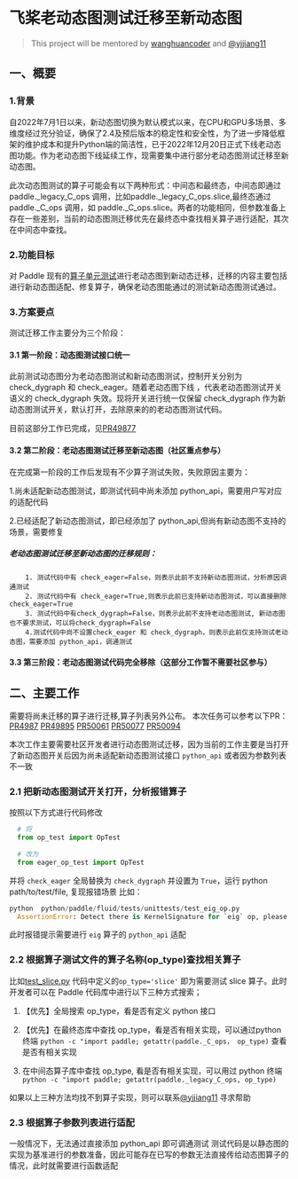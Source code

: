 # 飞桨老动态图测试迁移至新动态图

> This project will be mentored by [wanghuancoder](https://github.com/wanghuancoder) and [@yjjiang11](https://github.com/yjjiang11)
> 

## 一、概要
### 1.背景
 自2022年7月1日以来，新动态图切换为默认模式以来，在CPU和GPU多场景、多维度经过充分验证，确保了2.4及预后版本的稳定性和安全性，为了进一步降低框架的维护成本和提升Python端的简洁性，已于2022年12月20日正式下线老动态图功能。作为老动态图下线延续工作，现需要集中进行部分老动态图测试迁移至新动态图。

 此次动态图测试的算子可能会有以下两种形式：中间态和最终态，中间态即通过 paddle._legacy_C_ops 调用，比如paddle._legacy_C_ops.slice,最终态通过 paddle._C_ops 调用，如 paddle._C_ops.slice。两者的功能相同，但参数准备上存在一些差别，当前的动态图测迁移优先在最终态中查找相关算子进行适配，其次在中间态中查找。
### 2.功能目标
对 Paddle 现有的[算子单元测试](https://github.com/PaddlePaddle/Paddle/tree/develop/python/paddle/fluid/tests/unittests)进行老动态图到新动态迁移，迁移的内容主要包括进行新动态图适配、修复算子，确保老动态图能通过的测试新动态图测试通过。

### 3.方案要点
测试迁移工作主要分为三个阶段：

#### 3.1 第一阶段：动态图测试接口统一
此前测试动态图分为老动态图测试和新动态图测试，控制开关分别为 check_dygraph 和 check_eager。随着老动态图下线 ，代表老动态图测试开关语义的 check_dygraph 失效。现将开关进行统一仅保留 check_dygraph 作为新动态图测试开关，默认打开，去除原来的的老动态图测试代码。

目前这部分工作已完成，见[PR49877](https://github.com/PaddlePaddle/Paddle/pull/49877)

#### 3.2 第二阶段：老动态图测试迁移至新动态图（社区重点参与）

在完成第一阶段的工作后发现有不少算子测试失败，失败原因主要为：

1.尚未适配新动态图测试，即测试代码中尚未添加 python_api，需要用户写对应的适配代码

2.已经适配了新动态图测试，即已经添加了 python_api,但尚有新动态图不支持的场景，需要修复
    

##### 老动态图测试迁移至新动态图的迁移规则：

        1. 测试代码中有 check_eager=False，则表示此前不支持新动态图测试，分析原因调通测试
        2. 测试代码中有 check_eager=True,则表示此前已支持新动态图测试，可以直接删除check_eager=True
        3. 测试代码中有check_dygraph=False，则表示此前不支持老动态图测试, 新动态图也不要求测试，可以将check_dygraph=False
        4.测试代码中尚不设置check_eager 和 check_dygraph，则表示此前仅支持测试老动态图，需要添加 python_api，调通测试

#### 3.3 第三阶段：老动态图测试代码完全移除（这部分工作暂不需要社区参与）

## 二、主要工作

需要将尚未迁移的算子进行迁移,算子列表另外公布。
本次任务可以参考以下PR：[PR4987](https://github.com/PaddlePaddle/Paddle/pull/49877) [PR49895](https://github.com/PaddlePaddle/Paddle/pull/49895) [PR50061](https://github.com/PaddlePaddle/Paddle/pull/50061) [PR50077](https://github.com/PaddlePaddle/Paddle/pull/50077) [PR50094](https://github.com/PaddlePaddle/Paddle/pull/50093)

本次工作主要需要社区开发者进行动态图测试迁移，因为当前的工作主要是当打开了新动态图开关后因为尚未适配新动态图测试接口 `python_api` 或者因为参数列表不一致

### 2.1 把新动态图测试开关打开，分析报错算子
按照以下方式进行代码修改
```python
  # 将
  from op_test import OpTest
  
  # 改为
  from eager_op_test import OpTest
```
并将 `check_eager` 全局替换为 `check_dygraph` 并设置为  `True`，运行 python path/to/test/file, 复现报错场景
比如：
```python
python  python/paddle/fluid/tests/unittests/test_eig_op.py 
  AssertionError: Detect there is KernelSignature for `eig` op, please set the `self.python_api` if you set check_dygraph = True
```
此时报错提示需要进行 `eig` 算子的   `python_api` 适配
### 2.2 根据算子测试文件的算子名称(op_type)查找相关算子
比如[test_slice.py](https://github.com/PaddlePaddle/Paddle/blob/develop/python/paddle/fluid/tests/unittests/test_slice_op.py) 代码中定义的`op_type='slice'` 即为需要测试 slice 算子。此时开发者可以在 Paddle 代码库中进行以下三种方式搜索；
   
1. 【优先】全局搜索 op_type，看是否有定义 python 接口

2. 【优先】在最终态库中查找 op_type，看是否有相关实现，可以通过python 终端 `python -c "import paddle; getattr(paddle._C_ops， op_type)` 查看是否有相关实现
3. 在中间态算子库中查找 op_type, 看是否有相关实现，可以用过 python 终端 `python -c "import paddle; getattr(paddle._legacy_C_ops, op_type)`

如果以上三种方法均找不到算子实现，则可以联系[@yjjiang11](https://github.com/yjjiang11) 寻求帮助

### 2.3 根据算子参数列表进行适配
一般情况下，无法通过直接添加 python_api 即可调通测试
测试代码是以静态图的实现为基准进行的参数准备，因此可能存在已写的参数无法直接传给动态图算子的情况，此时就需要进行函数适配



